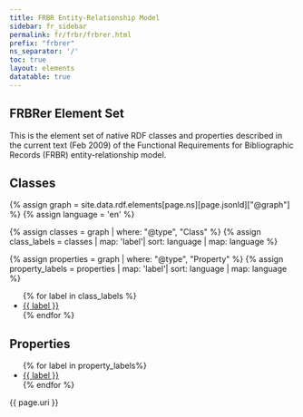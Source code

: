 ```yaml
---
title: FRBR Entity-Relationship Model
sidebar: fr_sidebar
permalink: fr/frbr/frbrer.html
prefix: "frbrer"
ns_separator: '/'
toc: true
layout: elements
datatable: true
---
```


## FRBRer Element Set

This is the element set of native RDF classes and properties described in the current text (Feb 2009) of the Functional Requirements for Bibliographic Records (FRBR) entity-relationship model.

## Classes

{% assign graph = site.data.rdf.elements[page.ns][page.jsonld]["@graph"] %}
{% assign language = 'en' %}

{% assign classes = graph | where: "@type", "Class" %}
{% assign class_labels = classes | map: 'label'| sort: language | map: language %}

{% assign properties = graph | where: "@type", "Property" %}
{% assign property_labels = properties | map: 'label'| sort: language | map: language %}

<ul>
{% for label in class_labels %}
  <li>
   <a href="#{{ label }}">{{ label }}</a>
  </li>
{% endfor %}
</ul>

## Properties

<ul>
{% for label in property_labels%}
  <li>
   <a href="#{{ label }}">{{ label }}</a>
  </li>
  {% endfor %}
</ul>
{{ page.uri }}
